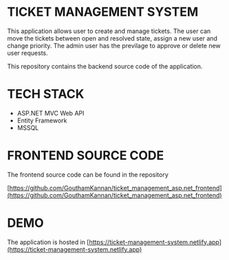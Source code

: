 # TICKET MANAGEMENT SYSTEM

This application allows user to create and manage tickets. The user can move the tickets between open and resolved state, assign a new user and change priority. The admin user has the previlage to approve or delete new user requests.

This repository contains the backend source code of the application.

# TECH STACK

* ASP.NET MVC Web API
* Entity Framework
* MSSQL

# FRONTEND SOURCE CODE

The frontend source code can be found in the repository

[https://github.com/GouthamKannan/ticket_management_asp.net_frontend](https://github.com/GouthamKannan/ticket_management_asp.net_frontend)

# DEMO

The application is hosted in [https://ticket-management-system.netlify.app](https://ticket-management-system.netlify.app)

